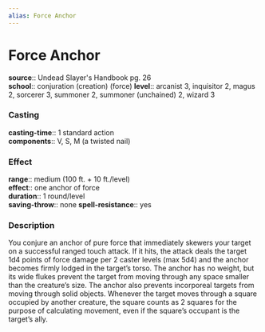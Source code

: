 ```yaml
---
alias: Force Anchor
---
```


# Force Anchor 

**source**:: Undead Slayer's Handbook pg. 26  
**school**:: conjuration (creation) (force)
**level**:: arcanist 3, inquisitor 2, magus 2, sorcerer 3, summoner 2, summoner (unchained) 2, wizard 3

### Casting 

**casting-time**:: 1 standard action  
**components**:: V, S, M (a twisted nail)

### Effect 

**range**:: medium (100 ft. + 10 ft./level)  
**effect**:: one anchor of force  
**duration**:: 1 round/level  
**saving-throw**:: none
**spell-resistance**:: yes

### Description 

You conjure an anchor of pure force that immediately skewers your target on a successful ranged touch attack. If it hits, the attack deals the target 1d4 points of force damage per 2 caster levels (max 5d4) and the anchor becomes firmly lodged in the target’s torso. The anchor has no weight, but its wide flukes prevent the target from moving through any space smaller than the creature’s size. The anchor also prevents incorporeal targets from moving through solid objects. Whenever the target moves through a square occupied by another creature, the square counts as 2 squares for the purpose of calculating movement, even if the square’s occupant is the target’s ally.
